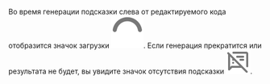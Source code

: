 Во время генерации подсказки слева от редактируемого кода отобразится значок загрузки ![image](../../_assets/code-assistant/loading.svg). Если генерация прекратится или результата не будет, вы увидите значок отсутствия подсказки ![image](../../_assets/code-assistant/chat_crossed.svg).